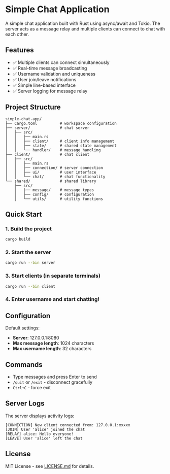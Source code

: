 # Simple Chat Application

A simple chat application built with Rust using async/await and Tokio. The server acts as a message relay and multiple clients can connect to chat with each other.

## Features

- ✅ Multiple clients can connect simultaneously
- ✅ Real-time message broadcasting
- ✅ Username validation and uniqueness
- ✅ User join/leave notifications
- ✅ Simple line-based interface
- ✅ Server logging for message relay

## Project Structure

```
simple-chat-app/
├── Cargo.toml          # workspace configuration
├── server/             # chat server
│   ├── src/
│   │   ├── main.rs
│   │   ├── client/     # client info management
│   │   ├── state/      # shared state management
│   │   └── handler/    # message handling
├── client/             # chat client
│   ├── src/
│   │   ├── main.rs
│   │   ├── connection/ # server connection
│   │   ├── ui/         # user interface
│   │   └── chat/       # chat functionality
└── shared/             # shared library
    ├── src/
    │   ├── message/    # message types
    │   ├── config/     # configuration
    │   └── utils/      # utility functions
```

## Quick Start

### 1. Build the project
```bash
cargo build
```

### 2. Start the server
```bash
cargo run --bin server
```

### 3. Start clients (in separate terminals)
```bash
cargo run --bin client
```

### 4. Enter username and start chatting!

## Configuration

Default settings:
- **Server**: 127.0.0.1:8080
- **Max message length**: 1024 characters
- **Max username length**: 32 characters

## Commands

- Type messages and press Enter to send
- `/quit` or `/exit` - disconnect gracefully
- `Ctrl+C` - force exit

## Server Logs

The server displays activity logs:
```
[CONNECTION] New client connected from: 127.0.0.1:xxxxx
[JOIN] User 'alice' joined the chat
[RELAY] alice: Hello everyone!
[LEAVE] User 'alice' left the chat
```

## License

MIT License - see [LICENSE.md](LICENSE.md) for details.
